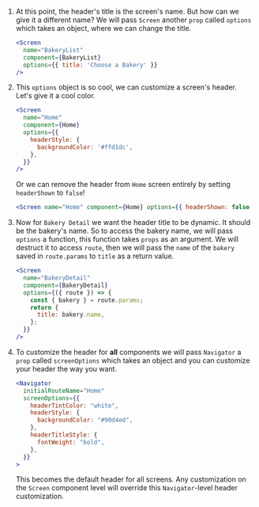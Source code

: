 1. At this point, the header's title is the screen's name. But how can we give it a different name? We will pass `Screen` another `prop` called `options` which takes an object, where we can change the title.

   ```jsx
   <Screen
     name="BakeryList"
     component={BakeryList}
     options={{ title: 'Choose a Bakery' }}
   />
   ```

2. This `options` object is so cool, we can customize a screen's header. Let's give it a cool color.

   ```jsx
   <Screen
     name="Home"
     component={Home}
     options={{
       headerStyle: {
         backgroundColor: '#ffd1dc',
       },
     }}
   />
   ```

   Or we can remove the header from `Home` screen entirely by setting `headerShown` to `false`!

   ```jsx
   <Screen name="Home" component={Home} options={{ headerShown: false }} />
   ```

3. Now for `Bakery Detail` we want the header title to be dynamic. It should be the bakery's name. So to access the bakery name, we will pass `options` a function, this function takes `props` as an argument. We will destruct it to access `route`, then we will pass the `name` of the `bakery` saved in `route.params` to `title` as a return value.

   ```jsx
   <Screen
     name="BakeryDetail"
     component={BakeryDetail}
     options={({ route }) => {
       const { bakery } = route.params;
       return {
         title: bakery.name,
       };
     }}
   />
   ```

4. To customize the header for **all** components we will pass `Navigator` a `prop` called `screenOptions` which takes an object and you can customize your header the way you want.

   ```jsx
   <Navigator
     initialRouteName="Home"
     screenOptions={{
       headerTintColor: "white",
       headerStyle: {
         backgroundColor: "#90d4ed",
       },
       headerTitleStyle: {
         fontWeight: "bold",
       },
     }}
   >
   ```

   This becomes the default header for all screens. Any customization on the `Screen` component level will override this `Navigator`-level header customization.
